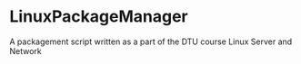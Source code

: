 # LinuxPackageManager
A packagement script written as a part of  the DTU course Linux Server and Network
